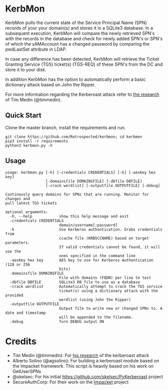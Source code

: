 KerbMon
=================
KerbMon pulls the current state of the Service Principal Name (SPN) records of your your domain(s) and stores it in a SQLite3 database. In a subsequent execution, KerbMon will compare the newly retrieved SPN's with the records in the database and check for newly added SPN's or SPN's of which the sAMAccount has a changed password by comparing the pwdLastSet attribute in LDAP.

In case any difference has been detected, KerbMon will retrieve the Ticket Granting Service (TGS) ticket(s) (TGS-REQ) of these SPN's from the DC and store it to your disk.

In addition KerbMon has the option to automatically perform a basic dictionary attack based on John the Ripper.

For more information regarding the Kerberoast attack refer to [the research](http://www.irongeek.com/i.php?page=videos/derbycon4/t120-attacking-microsoft-kerberos-kicking-the-guard-dog-of-hades-tim-medin) of Tim Medin (@timmedin).

Quick Start
---------------
Clone the master branch, install the requirements and run.

```
git clone https://github.com/Retrospected/kerbmon; cd kerbmon
pip3 install -r requirements
python3 kerbmon.py -h
```

Usage
---------------

```
usage: kerbmon.py [-h] [-credentials CREDENTIALS] [-k] [-aesKey hex key]
                  [-domainsfile DOMAINSFILE] [-dbfile DBFILE]
                  [-crack wordlist] [-outputfile OUTPUTFILE] [-debug]

Continously query domains for SPNs that are running. Monitor for changes and
pull latest TGS tickets

optional arguments:
  -h, --help            show this help message and exit
  -credentials CREDENTIALS
                        domain/username[:password]
  -k                    Use Kerberos authentication. Grabs credentials from
                        ccache file (KRB5CCNAME) based on target parameters.
                        If valid credentials cannot be found, it will use the
                        ones specified in the command line
  -aesKey hex key       AES key to use for Kerberos Authentication (128 or 256
                        bits)
  -domainsfile DOMAINSFILE
                        File with domains (FQDN) per line to test
  -dbfile DBFILE        SQLite3 DB file to use as a database
  -crack wordlist       Automatically attempt to crack the TGS service
                        ticket(s) using a dictionary attack with the provided
                        wordlist (using John the Ripper)
  -outputfile OUTPUTFILE
                        Output file to write new or changed SPNs to. A date and timestamp
                        will be appended to the filename.
  -debug                Turn DEBUG output ON
```

Credits
==========
- Tim Medin (@timmedin): For [his research](http://www.irongeek.com/i.php?page=videos/derbycon4/t120-attacking-microsoft-kerberos-kicking-the-guard-dog-of-hades-tim-medin) of the kerberoast attack
- Alberto Solino (@agsolino): For building a kerberoast module based on the Impacket framework. This script is heavily based on his work on GetUserSPNs
- @skelsec: For his initial https://github.com/skelsec/PyKerberoast project
- SecureAuthCorp: For their work on the [Impacket](https://github.com/SecureAuthCorp/impacket) project
